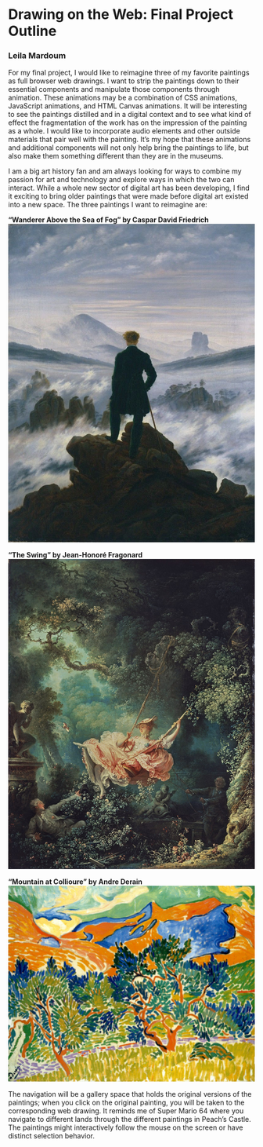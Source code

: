 # Drawing on the Web: Final Project Outline
### Leila Mardoum
For my final project, I would like to reimagine three of my favorite paintings as full browser web drawings. I want to strip the paintings down to their essential components and manipulate those components through animation. These animations may be a combination of CSS animations, JavaScript animations, and HTML Canvas animations. It will be interesting to see the paintings distilled and in a digital context and to see what kind of effect the fragmentation of the work has on the impression of the painting as a whole. I would like to incorporate audio elements and other outside materials that pair well with the painting. It’s my hope that these animations and additional components will not only help bring the paintings to life, but also make them something different than they are in the museums. 

I am a big art history fan and am always looking for ways to combine my passion for art and technology and explore ways in which the two can interact. While a whole new sector of digital art has been developing, I find it exciting to bring older paintings that were made before digital art existed into a new space. The three paintings I want to reimagine are:

__“Wanderer Above the Sea of Fog” by Caspar David Friedrich__
![Wanderer Above the Sea of Fog](./resources/fog.jpeg)

__“The Swing” by Jean-Honoré Fragonard__
![The Swing](./resources/the_swing.jpg)

__“Mountain at Collioure” by Andre Derain__
![Mountain at Collioure](./resources/mountain_at_collliure.jpg)

The navigation will be a gallery space that holds the original versions of the paintings; when you click on the original painting, you will be taken to the corresponding web drawing. It reminds me of Super Mario 64 where you navigate to different lands through the different paintings in Peach’s Castle. The paintings might interactively follow the mouse on the screen or have distinct selection behavior. 